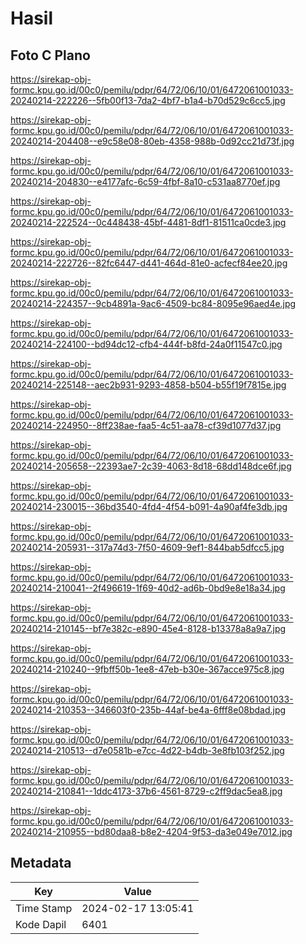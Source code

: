 # Hasil

## Foto C Plano

https://sirekap-obj-formc.kpu.go.id/00c0/pemilu/pdpr/64/72/06/10/01/6472061001033-20240214-222226--5fb00f13-7da2-4bf7-b1a4-b70d529c6cc5.jpg

https://sirekap-obj-formc.kpu.go.id/00c0/pemilu/pdpr/64/72/06/10/01/6472061001033-20240214-204408--e9c58e08-80eb-4358-988b-0d92cc21d73f.jpg

https://sirekap-obj-formc.kpu.go.id/00c0/pemilu/pdpr/64/72/06/10/01/6472061001033-20240214-204830--e4177afc-6c59-4fbf-8a10-c531aa8770ef.jpg

https://sirekap-obj-formc.kpu.go.id/00c0/pemilu/pdpr/64/72/06/10/01/6472061001033-20240214-222524--0c448438-45bf-4481-8df1-81511ca0cde3.jpg

https://sirekap-obj-formc.kpu.go.id/00c0/pemilu/pdpr/64/72/06/10/01/6472061001033-20240214-222726--82fc6447-d441-464d-81e0-acfecf84ee20.jpg

https://sirekap-obj-formc.kpu.go.id/00c0/pemilu/pdpr/64/72/06/10/01/6472061001033-20240214-224357--9cb4891a-9ac6-4509-bc84-8095e96aed4e.jpg

https://sirekap-obj-formc.kpu.go.id/00c0/pemilu/pdpr/64/72/06/10/01/6472061001033-20240214-224100--bd94dc12-cfb4-444f-b8fd-24a0f11547c0.jpg

https://sirekap-obj-formc.kpu.go.id/00c0/pemilu/pdpr/64/72/06/10/01/6472061001033-20240214-225148--aec2b931-9293-4858-b504-b55f19f7815e.jpg

https://sirekap-obj-formc.kpu.go.id/00c0/pemilu/pdpr/64/72/06/10/01/6472061001033-20240214-224950--8ff238ae-faa5-4c51-aa78-cf39d1077d37.jpg

https://sirekap-obj-formc.kpu.go.id/00c0/pemilu/pdpr/64/72/06/10/01/6472061001033-20240214-205658--22393ae7-2c39-4063-8d18-68dd148dce6f.jpg

https://sirekap-obj-formc.kpu.go.id/00c0/pemilu/pdpr/64/72/06/10/01/6472061001033-20240214-230015--36bd3540-4fd4-4f54-b091-4a90af4fe3db.jpg

https://sirekap-obj-formc.kpu.go.id/00c0/pemilu/pdpr/64/72/06/10/01/6472061001033-20240214-205931--317a74d3-7f50-4609-9ef1-844bab5dfcc5.jpg

https://sirekap-obj-formc.kpu.go.id/00c0/pemilu/pdpr/64/72/06/10/01/6472061001033-20240214-210041--2f496619-1f69-40d2-ad6b-0bd9e8e18a34.jpg

https://sirekap-obj-formc.kpu.go.id/00c0/pemilu/pdpr/64/72/06/10/01/6472061001033-20240214-210145--bf7e382c-e890-45e4-8128-b13378a8a9a7.jpg

https://sirekap-obj-formc.kpu.go.id/00c0/pemilu/pdpr/64/72/06/10/01/6472061001033-20240214-210240--9fbff50b-1ee8-47eb-b30e-367acce975c8.jpg

https://sirekap-obj-formc.kpu.go.id/00c0/pemilu/pdpr/64/72/06/10/01/6472061001033-20240214-210353--346603f0-235b-44af-be4a-6fff8e08bdad.jpg

https://sirekap-obj-formc.kpu.go.id/00c0/pemilu/pdpr/64/72/06/10/01/6472061001033-20240214-210513--d7e0581b-e7cc-4d22-b4db-3e8fb103f252.jpg

https://sirekap-obj-formc.kpu.go.id/00c0/pemilu/pdpr/64/72/06/10/01/6472061001033-20240214-210841--1ddc4173-37b6-4561-8729-c2ff9dac5ea8.jpg

https://sirekap-obj-formc.kpu.go.id/00c0/pemilu/pdpr/64/72/06/10/01/6472061001033-20240214-210955--bd80daa8-b8e2-4204-9f53-da3e049e7012.jpg


## Metadata

| Key        | Value               |
| ---------- | ------------------- |
| Time Stamp | 2024-02-17 13:05:41 |
| Kode Dapil | 6401                |



